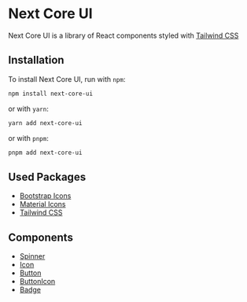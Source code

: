 # Next Core UI

Next Core UI is a library of React components styled with [Tailwind CSS](https://tailwindcss.com/)

## Installation

To install Next Core UI, run with `npm`:

```bash
npm install next-core-ui
```

or with `yarn`:

```bash
yarn add next-core-ui
```

or with `pnpm`:

```bash
pnpm add next-core-ui
```

## Used Packages

- [Bootstrap Icons](https://icons.getbootstrap.com/)
- [Material Icons](https://material-ui.com/components/material-icons/)
- [Tailwind CSS](https://tailwindcss.com/)

## Components

- [Spinner](./docs/interfaces/SpinnerProps.md)
- [Icon](./docs/interfaces/IconProps.md)
- [Button](./docs/interfaces/ButtonParams.md)
- [ButtonIcon](./docs/interfaces/ButtonIconProps.md)
- [Badge](./docs/interfaces/BadgeProps.md)
